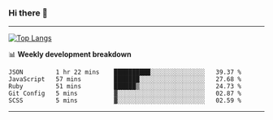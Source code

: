 ### Hi there 👋

-------
[![Top Langs](https://github-readme-stats.vercel.app/api/top-langs/?username=ashish-r)](https://github.com/anuraghazra/github-readme-stats)

📊 **Weekly development breakdown**
<!--START_SECTION:waka-->
```text
JSON         1 hr 22 mins    ██████████░░░░░░░░░░░░░░░   39.37 % 
JavaScript   57 mins         ███████░░░░░░░░░░░░░░░░░░   27.68 % 
Ruby         51 mins         ██████▒░░░░░░░░░░░░░░░░░░   24.73 % 
Git Config   5 mins          ▓░░░░░░░░░░░░░░░░░░░░░░░░   02.87 % 
SCSS         5 mins          ▓░░░░░░░░░░░░░░░░░░░░░░░░   02.59 % 
```
<!--END_SECTION:waka-->
-------

<!--
**ashish-r/ashish-r** is a ✨ _special_ ✨ repository because its `README.md` (this file) appears on your GitHub profile.

Here are some ideas to get you started:

- 🔭 I’m currently working on ...
- 🌱 I’m currently learning ...
- 👯 I’m looking to collaborate on ...
- 🤔 I’m looking for help with ...
- 💬 Ask me about ...
- 📫 How to reach me: ...
- 😄 Pronouns: ...
- ⚡ Fun fact: ...
-->
